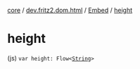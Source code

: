 [core](../../index.md) / [dev.fritz2.dom.html](../index.md) / [Embed](index.md) / [height](./height.md)

# height

(js) `var height: Flow<`[`String`](https://kotlinlang.org/api/latest/jvm/stdlib/kotlin/-string/index.html)`>`